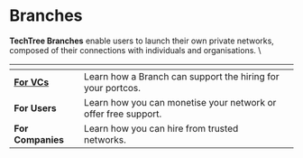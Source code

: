 # Branches

**TechTree Branches** enable users to launch their own private networks, composed of their connections with individuals and organisations. \


<table data-view="cards"><thead><tr><th></th><th></th><th></th></tr></thead><tbody><tr><td><strong></strong><a href="for-vcs/"><strong>For VCs</strong></a><strong></strong></td><td>Learn how a Branch can support the hiring for your portcos. </td><td></td></tr><tr><td><strong>For Users</strong></td><td>Learn how you can monetise your network or offer free support. </td><td></td></tr><tr><td><strong>For Companies</strong></td><td>Learn how you can hire from trusted networks.</td><td></td></tr></tbody></table>
